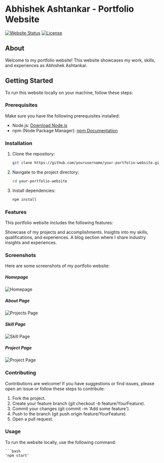 # Abhishek Ashtankar - Portfolio Website

[![Website Status](https://img.shields.io/website-up-down-green-red/https/abhishekashtankar.com.svg)](https://abhishekashtankar.com/)
[![License](https://img.shields.io/badge/license-MIT-blue.svg)](LICENSE.md)

## About

Welcome to my portfolio website! This website showcases my work, skills, and experiences as Abhishek Ashtankar.

## Getting Started

To run this website locally on your machine, follow these steps:

### Prerequisites

Make sure you have the following prerequisites installed:

- Node.js: [Download Node.js](https://nodejs.org/)
- npm (Node Package Manager): [npm Documentation](https://docs.npmjs.com/getting-started/installing-node)

### Installation

1. Clone the repository:

   ```bash
   git clone https://github.com/yourusername/your-portfolio-website.git

2. Navigate to the project directory:

    ```bash
    cd your-portfolio-website

3. Install dependencies:

    ```bash
    npm install

### Features

This portfolio website includes the following features:

Showcase of my projects and accomplishments.
Insights into my skills, qualifications, and experiences.
A blog section where I share industry insights and experiences.

### Screenshots

Here are some screenshots of my portfolio website:

##### Homepage

![Homepage](src/assets/screenshots/home.png)

##### About Page

![Projects Page](src/assets/screenshots/About.png)

##### Skill Page

![Skill Page](src/assets/screenshots/skills.png)

##### Project Page

![Project Page](src/assets/screenshots/projects.png)


### Contributing

Contributions are welcome! If you have suggestions or find issues, please open an issue or follow these steps to contribute:

1. Fork the project.
2. Create your feature branch (git checkout -b feature/YourFeature).
3. Commit your changes (git commit -m 'Add some feature').
4. Push to the branch (git push origin feature/YourFeature).
5. Open a pull request.

### Usage

To run the website locally, use the following command:

    ```bash
    'npm start'

